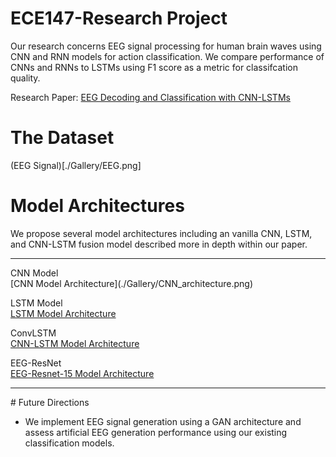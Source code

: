 # ECE147-Research Project

Our research concerns EEG signal processing for human brain waves using CNN and RNN models for action classification. 
We compare performance of CNNs and RNNs to LSTMs using F1 score as a metric for classifcation quality.

Research Paper: [EEG Decoding and Classification with CNN-LSTMs](https://docs.google.com/document/d/1aJmhZyo0kQp_02A5t0qFZwQKrVn9tUkNpD6fcJEKmU8/edit?usp=sharing)

# The Dataset

(EEG Signal)[./Gallery/EEG.png]

# Model Architectures

We propose several model architectures including an vanilla CNN, LSTM, and CNN-LSTM fusion model described more in depth within our paper. 

<hr>
CNN Model<br>
[CNN Model Architecture](./Gallery/CNN_architecture.png)

LSTM Model<br>
[LSTM Model Architecture](./Gallery/LSTM_architecture.png)

ConvLSTM<br>
[CNN-LSTM Model Architecture](./Gallery/LSTM_architecture.png)

EEG-ResNet<br>
[EEG-Resnet-15 Model Architecture](./Gallery/resnet-15_architecture.png)

<hr>
# Future Directions

* We implement EEG signal generation using a GAN architecture and assess artificial EEG generation performance using our existing classification models. 
